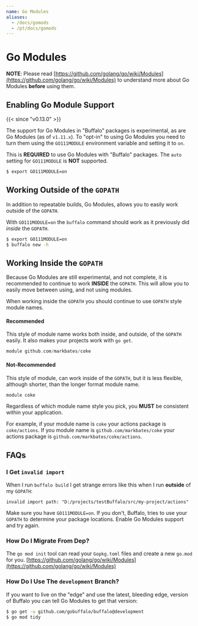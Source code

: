 ```yaml
---
name: Go Modules
aliases:
  - /docs/gomods
  - /pt/docs/gomods
---
```


# Go Modules

**NOTE**: Please read [https://github.com/golang/go/wiki/Modules](https://github.com/golang/go/wiki/Modules) to understand more about Go Modules **before** using them.

## Enabling Go Module Support

{{< since "v0.13.0" >}}

The support for Go Modules in "Buffalo" packages is experimental, as are Go Modules (as of `v1.11.x`). To "opt-in" to using Go Modules you need to turn them using the `GO111MODULE` environment variable and setting it to `on`.

This is **REQUIRED** to use Go Modules with "Buffalo" packages. The `auto` setting for `GO111MODULE` is **NOT** supported.

```bash
$ export GO111MODULE=on
```

## Working Outside of the `GOPATH`

In addition to repeatable builds, Go Modules, allows you to easily work outside of the `GOPATH`.

With `GO111MODULE=on` the `buffalo` command should work as it previously did _inside_ the `GOPATH`.

```bash
$ export GO111MODULE=on
$ buffalo new -h
```

## Working Inside the `GOPATH`

Because Go Modules are still experimental, and not complete, it is recommended to continue to work **INSIDE** the `GOPATH`. This will allow you to easily move between using, and not using modules.

When working inside the `GOPATH` you should continue to use `GOPATH` style module names.

#### Recommended

This style of module name works both inside, and outside, of the `GOPATH` easily. It also makes your projects work with `go get`.

```go
module github.com/markbates/coke
```

#### Not-Recommended

This style of module, can work inside of the `GOPATH`, but it is less flexible, although shorter, than the longer format module name.

```go
module coke
```

Regardless of which module name style you pick, you **MUST** be consistent within your application.

For example, if your module name is `coke` your actions package is `coke/actions`. If you module name is `github.com/markbates/coke` your actions package is `github.com/markbates/coke/actions`.

## FAQs

### I Get `invalid import`

When I run `buffalo build` I get strange errors like this when I run **outside** of my `GOPATH`:

```text
invalid import path: "D:/projects/testBuffalo/src/my-project/actions"
```

Make sure you have `GO111MODULE=on`. If you don't, Buffalo, tries to use your `GOPATH` to determine your package locations. Enable Go Modules support and try again.

### How Do I Migrate From Dep?

The `go mod init` tool can read your `Gopkg.toml` files and create a new `go.mod` for you. [https://github.com/golang/go/wiki/Modules](https://github.com/golang/go/wiki/Modules)

### How Do I Use The `development` Branch?

If you want to live on the "edge" and use the latest, bleeding edge, version of Buffalo you can tell Go Modules to get that version:

```bash
$ go get -u github.com/gobuffalo/buffalo@development
$ go mod tidy
```
